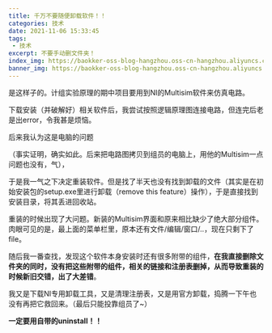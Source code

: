 ```yaml
---
title: 千万不要随便卸载软件！！
categories: 技术
date: 2021-11-06 15:33:45
tags:
 - 技术
excerpt: 不要手动删文件夹！
index_img: https://baokker-oss-blog-hangzhou.oss-cn-hangzhou.aliyuncs.com/cdn_for_blog/blog_imgs/defaultImages.jpg
banner_img: https://baokker-oss-blog-hangzhou.oss-cn-hangzhou.aliyuncs.com/cdn_for_blog/blog_imgs/defaultImages.jpg
---
```


是这样子的。计组实验原理的期中项目要用到NI的Multisim软件来仿真电路。

下载安装（并破解好）相关软件后，我尝试按照逻辑原理图连接电路，但连完后老是出error，令我甚是烦恼。

后来我认为这是电脑的问题

（事实证明，确实如此。后来把电路图拷贝到组员的电脑上，用他的Multisim一点问题也没有，气），

于是我一气之下决定重装软件。但是找了半天也没有找到卸载的文件（其实是在初始安装包的setup.exe里进行卸载（remove this feature）操作），于是直接找到安装目录，将其丢进回收站。

重装的时候出现了大问题。新装的Multisim界面和原来相比缺少了绝大部分组件。肉眼可见的是，最上面的菜单栏里，原本还有文件/编辑/窗口/..，现在只剩下了file。

随后我一番查找，发现这个软件本身安装时还有很多附带的组件，**在我直接删除文件夹的同时，没有把这些附带的组件，相关的链接和注册表删掉，从而导致重装的时候新旧交错，出了大差错**。

我又是下载NI专用卸载工具，又是清理注册表，又是用官方卸载，捣腾一下午也没有再把它救回来。（最后只能投靠组员了~）

**一定要用自带的uninstall！！**

